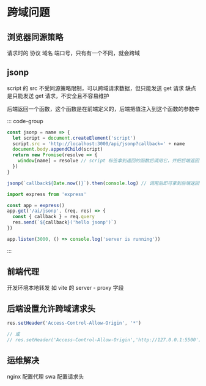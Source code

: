 # 跨域问题

## 浏览器同源策略

请求时的 协议 域名 端口号，只有有一个不同，就会跨域

## jsonp

script 的 src 不受同源策略限制，可以跨域请求数据，但只能发送 get 请求
缺点是只能发送 get 请求，不安全且不容易维护

后端返回一个函数，这个函数是在前端定义的，后端把值注入到这个函数的参数中

::: code-group

```js [frontend]
const jsonp = name => {
  let script = document.createElement('script')
  script.src = 'http://localhost:3000/api/jsonp?callback=' + name
  document.body.appendChild(script)
  return new Promise(resolve => {
    window[name] = resolve // script 标签拿到返回的函数后调用它，并把后端返回的参数resolve出去
  })
}

jsonp(`callback${Date.now()}`).then(console.log) // 调用后即可拿到后端返回的数据
```

```js [backend]
import express from 'express'

const app = express()
app.get('/ai/jsonp', (req, res) => {
  const { callback } = req.query
  res.send(`${callback}('hello jsonp')`)
})

app.listen(3000, () => console.log('server is running'))
```

:::

## 前端代理

开发环境本地转发 如 vite 的 server - proxy 字段

## 后端设置允许跨域请求头

```js
res.setHeader('Access-Control-Allow-Origin', '*')

// 或
// res.setHeader('Access-Control-Allow-Origin','http://127.0.0.1:5500') 只针对5500端口
```

## 运维解决

nginx 配置代理 
swa 配置请求头
